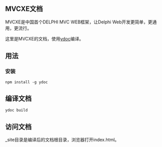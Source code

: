 ## MVCXE文档

MVCXE是中国首个DELPHI MVC WEB框架，让Delphi Web开发更简单，更通用，更流行。

这里是MVCXE的文档，使用[ydoc](https://github.com/YMFE/ydoc)编译。

## 用法

### 安装
```
npm install -g ydoc
```

## 编译文档
```
ydoc build
```

## 访问文档
_site目录是编译后的文档根目录，浏览器打开index.html。
